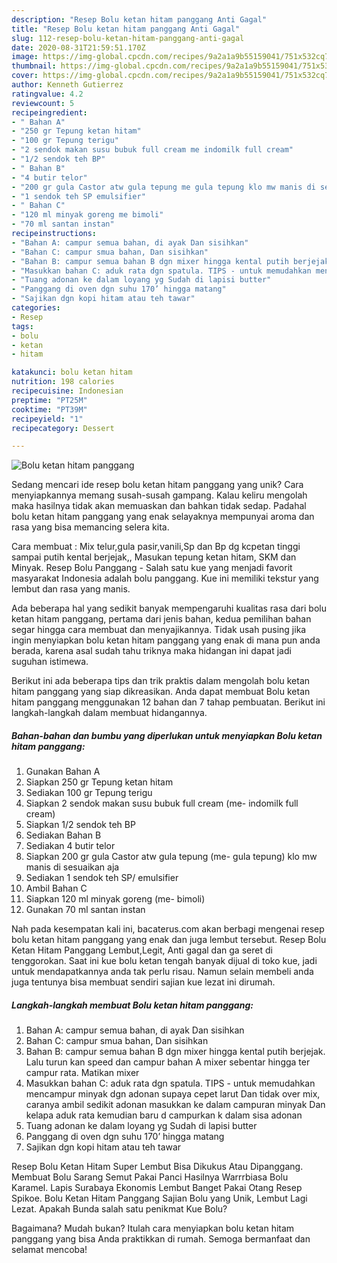 ```yaml
---
description: "Resep Bolu ketan hitam panggang Anti Gagal"
title: "Resep Bolu ketan hitam panggang Anti Gagal"
slug: 112-resep-bolu-ketan-hitam-panggang-anti-gagal
date: 2020-08-31T21:59:51.170Z
image: https://img-global.cpcdn.com/recipes/9a2a1a9b55159041/751x532cq70/bolu-ketan-hitam-panggang-foto-resep-utama.jpg
thumbnail: https://img-global.cpcdn.com/recipes/9a2a1a9b55159041/751x532cq70/bolu-ketan-hitam-panggang-foto-resep-utama.jpg
cover: https://img-global.cpcdn.com/recipes/9a2a1a9b55159041/751x532cq70/bolu-ketan-hitam-panggang-foto-resep-utama.jpg
author: Kenneth Gutierrez
ratingvalue: 4.2
reviewcount: 5
recipeingredient:
- " Bahan A"
- "250 gr Tepung ketan hitam"
- "100 gr Tepung terigu"
- "2 sendok makan susu bubuk full cream me indomilk full cream"
- "1/2 sendok teh BP"
- " Bahan B"
- "4 butir telor"
- "200 gr gula Castor atw gula tepung me gula tepung klo mw manis di sesuaikan aja"
- "1 sendok teh SP emulsifier"
- " Bahan C"
- "120 ml minyak goreng me bimoli"
- "70 ml santan instan"
recipeinstructions:
- "Bahan A: campur semua bahan, di ayak Dan sisihkan"
- "Bahan C: campur smua bahan, Dan sisihkan"
- "Bahan B: campur semua bahan B dgn mixer hingga kental putih berjejak. Lalu turun kan speed dan campur bahan A mixer sebentar hingga ter campur rata. Matikan mixer"
- "Masukkan bahan C: aduk rata dgn spatula. TIPS - untuk memudahkan mencampur minyak dgn adonan supaya cepet larut Dan tidak over mix, caranya ambil sedikit adonan masukkan ke dalam campuran minyak Dan kelapa aduk rata kemudian baru d campurkan k dalam sisa adonan"
- "Tuang adonan ke dalam loyang yg Sudah di lapisi butter"
- "Panggang di oven dgn suhu 170’ hingga matang"
- "Sajikan dgn kopi hitam atau teh tawar"
categories:
- Resep
tags:
- bolu
- ketan
- hitam

katakunci: bolu ketan hitam 
nutrition: 198 calories
recipecuisine: Indonesian
preptime: "PT25M"
cooktime: "PT39M"
recipeyield: "1"
recipecategory: Dessert

---
```



![Bolu ketan hitam panggang](https://img-global.cpcdn.com/recipes/9a2a1a9b55159041/751x532cq70/bolu-ketan-hitam-panggang-foto-resep-utama.jpg)

Sedang mencari ide resep bolu ketan hitam panggang yang unik? Cara menyiapkannya memang susah-susah gampang. Kalau keliru mengolah maka hasilnya tidak akan memuaskan dan bahkan tidak sedap. Padahal bolu ketan hitam panggang yang enak selayaknya mempunyai aroma dan rasa yang bisa memancing selera kita.

Cara membuat : Mix telur,gula pasir,vanili,Sp dan Bp dg kcpetan tinggi sampai putih kental berjejak,, Masukan tepung ketan hitam, SKM dan Minyak. Resep Bolu Panggang - Salah satu kue yang menjadi favorit masyarakat Indonesia adalah bolu panggang. Kue ini memiliki tekstur yang lembut dan rasa yang manis.

Ada beberapa hal yang sedikit banyak mempengaruhi kualitas rasa dari bolu ketan hitam panggang, pertama dari jenis bahan, kedua pemilihan bahan segar hingga cara membuat dan menyajikannya. Tidak usah pusing jika ingin menyiapkan bolu ketan hitam panggang yang enak di mana pun anda berada, karena asal sudah tahu triknya maka hidangan ini dapat jadi suguhan istimewa.


Berikut ini ada beberapa tips dan trik praktis dalam mengolah bolu ketan hitam panggang yang siap dikreasikan. Anda dapat membuat Bolu ketan hitam panggang menggunakan 12 bahan dan 7 tahap pembuatan. Berikut ini langkah-langkah dalam membuat hidangannya.

<!--inarticleads1-->

##### Bahan-bahan dan bumbu yang diperlukan untuk menyiapkan Bolu ketan hitam panggang:

1. Gunakan  Bahan A
1. Siapkan 250 gr Tepung ketan hitam
1. Sediakan 100 gr Tepung terigu
1. Siapkan 2 sendok makan susu bubuk full cream (me- indomilk full cream)
1. Siapkan 1/2 sendok teh BP
1. Sediakan  Bahan B
1. Sediakan 4 butir telor
1. Siapkan 200 gr gula Castor atw gula tepung (me- gula tepung) klo mw manis di sesuaikan aja
1. Sediakan 1 sendok teh SP/ emulsifier
1. Ambil  Bahan C
1. Siapkan 120 ml minyak goreng (me- bimoli)
1. Gunakan 70 ml santan instan


Nah pada kesempatan kali ini, bacaterus.com akan berbagi mengenai resep bolu ketan hitam panggang yang enak dan juga lembut tersebut. Resep Bolu Ketan Hitam Panggang Lembut,Legit, Anti gagal dan ga seret di tenggorokan. Saat ini kue bolu ketan tengah banyak dijual di toko kue, jadi untuk mendapatkannya anda tak perlu risau. Namun selain membeli anda juga tentunya bisa membuat sendiri sajian kue lezat ini dirumah. 

<!--inarticleads2-->

##### Langkah-langkah membuat Bolu ketan hitam panggang:

1. Bahan A: campur semua bahan, di ayak Dan sisihkan
1. Bahan C: campur smua bahan, Dan sisihkan
1. Bahan B: campur semua bahan B dgn mixer hingga kental putih berjejak. Lalu turun kan speed dan campur bahan A mixer sebentar hingga ter campur rata. Matikan mixer
1. Masukkan bahan C: aduk rata dgn spatula. TIPS - untuk memudahkan mencampur minyak dgn adonan supaya cepet larut Dan tidak over mix, caranya ambil sedikit adonan masukkan ke dalam campuran minyak Dan kelapa aduk rata kemudian baru d campurkan k dalam sisa adonan
1. Tuang adonan ke dalam loyang yg Sudah di lapisi butter
1. Panggang di oven dgn suhu 170’ hingga matang
1. Sajikan dgn kopi hitam atau teh tawar


Resep Bolu Ketan Hitam Super Lembut Bisa Dikukus Atau Dipanggang. Membuat Bolu Sarang Semut Pakai Panci Hasilnya Warrrbiasa Bolu Karamel. Lapis Surabaya Ekonomis Lembut Banget Pakai Otang Resep Spikoe. Bolu Ketan Hitam Panggang Sajian Bolu yang Unik, Lembut Lagi Lezat. Apakah Bunda salah satu penikmat Kue Bolu? 

Bagaimana? Mudah bukan? Itulah cara menyiapkan bolu ketan hitam panggang yang bisa Anda praktikkan di rumah. Semoga bermanfaat dan selamat mencoba!
